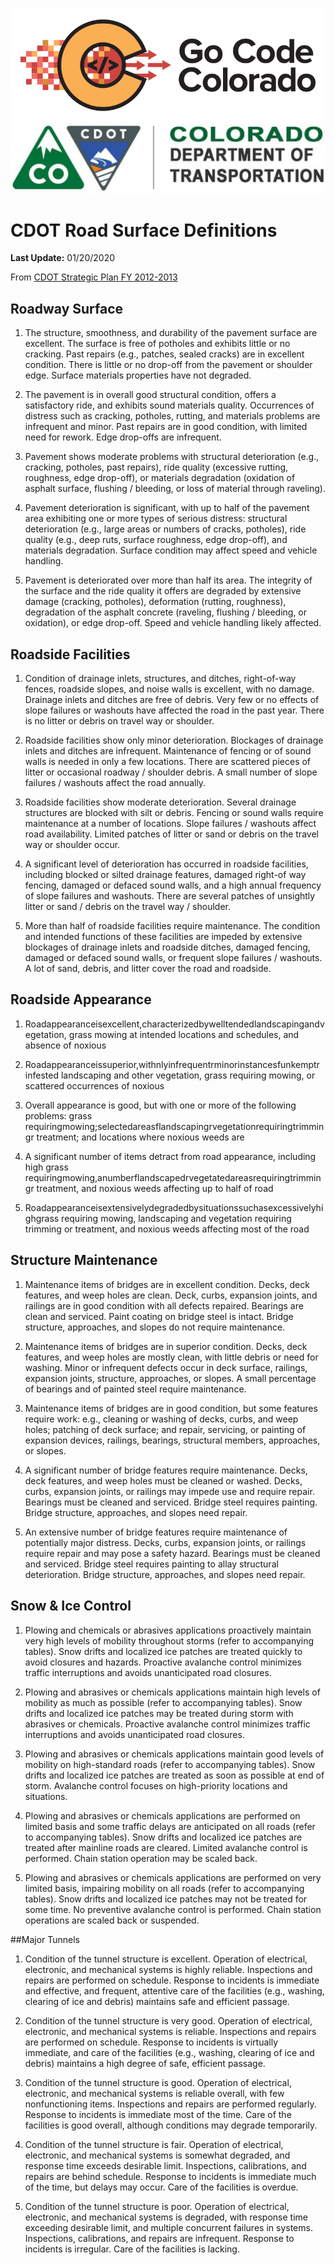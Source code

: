 ![gcc_logo_2020](https://github.com/GoCodeColorado/GoCodeColorado-kbase-public/blob/master/Images/GC20_Logo_Condensed_transp%20-%20Copy.png)
![cdot_logo](./images/cdot_logo.jpg)


# CDOT Road Surface Definitions

**Last Update:** 01/20/2020

From [CDOT Strategic Plan FY 2012-2013](https://www.colorado.gov/pacific/sites/default/files/FY2013%20CDOT%20Strategic%20Plan.pdf)

## Roadway Surface

1. The structure, smoothness, and durability of the pavement surface are excellent. The surface is free of potholes and exhibits little or no cracking. Past repairs (e.g., patches, sealed cracks) are in excellent condition. There is little or no drop-off from the pavement or shoulder edge. Surface materials properties have not degraded.

2. The pavement is in overall good structural condition, offers a satisfactory ride, and exhibits sound materials quality. Occurrences of distress such as cracking, potholes, rutting, and materials problems are infrequent and minor. Past repairs are in good condition, with limited need for rework. Edge drop-offs are infrequent.


3. Pavement shows moderate problems with structural deterioration (e.g., cracking, potholes, past repairs), ride quality (excessive rutting, roughness, edge drop-off), or materials degradation (oxidation of asphalt surface, flushing / bleeding, or loss of material through raveling).

4. Pavement deterioration is significant, with up to half of the pavement area exhibiting one or more types of serious distress: structural deterioration (e.g., large areas or numbers of cracks, potholes), ride quality (e.g., deep ruts, surface roughness, edge drop-off), and materials degradation. Surface condition may affect speed and vehicle handling.

5. Pavement is deteriorated over more than half its area. The integrity of the surface and the ride quality it offers are degraded by extensive damage (cracking, potholes), deformation (rutting, roughness), degradation of the asphalt concrete (raveling, flushing / bleeding, or oxidation), or edge drop-off. Speed and vehicle handling likely affected.

## Roadside Facilities

1. Condition of drainage inlets, structures, and ditches, right-of-way fences, roadside slopes, and noise walls is excellent, with no damage. Drainage inlets and ditches are free of debris. Very few or no effects of slope failures or washouts have affected the road in the past year. There is no litter or debris on travel way or shoulder.

2. Roadside facilities show only minor deterioration. Blockages of drainage inlets and ditches are infrequent. Maintenance of fencing or of sound walls is needed in only a few locations. There are scattered pieces of litter or occasional roadway / shoulder debris. A small number of slope failures / washouts affect the road annually.

3. Roadside facilities show moderate deterioration. Several drainage structures are blocked with silt or debris. Fencing or sound walls require maintenance at a number of locations. Slope failures / washouts affect road availability. Limited patches of litter or sand or debris on the travel way or shoulder occur.

4. A significant level of deterioration has occurred in roadside facilities, including blocked or silted drainage features, damaged right-of way fencing, damaged or defaced sound walls, and a high annual frequency of slope failures and washouts. There are several patches of unsightly litter or sand / debris on the travel way / shoulder.

5. More than half of roadside facilities require maintenance. The condition and intended functions of these facilities are impeded by extensive blockages of drainage inlets and roadside ditches, damaged fencing, damaged or defaced sound walls, or frequent slope failures / washouts. A lot of sand, debris, and litter cover the road and roadside.

## Roadside Appearance

1. Roadappearanceisexcellent,characterizedbywelltendedlandscapingandvegetation, grass mowing at intended locations and schedules, and absence of noxious

2. Roadappearanceissuperior,withnlyinfrequentrminorinstancesfunkemptr infested landscaping and other vegetation, grass requiring mowing, or scattered occurrences of noxious

3. Overall appearance is good, but with one or more of the following problems: grass requiringmowing;selectedareasflandscapingrvegetationrequiringtrimmingr treatment; and locations where noxious weeds are

4. A significant number of items detract from road appearance, including high grass requiringmowing,anumberflandscapedrvegetatedareasrequiringtrimmingr treatment, and noxious weeds affecting up to half of road

5. Roadappearanceisextensivelydegradedbysituationssuchasexcessivelyhighgrass requiring mowing, landscaping and vegetation requiring trimming or treatment, and noxious weeds affecting most of the road

## Structure Maintenance

1. Maintenance items of bridges are in excellent condition. Decks, deck features, and weep holes are clean. Deck, curbs, expansion
joints, and railings are in good condition with all defects repaired. Bearings are clean and serviced. Paint coating on bridge steel is intact. Bridge structure, approaches, and slopes do not require maintenance.

2. Maintenance items of bridges are in superior condition. Decks, deck features, and weep holes are mostly clean, with little debris or need for washing. Minor or infrequent defects occur in deck surface, railings, expansion joints, structure, approaches, or slopes. A small percentage of bearings and of painted steel require maintenance.

3. Maintenance items of bridges are in good condition, but some features require work:
e.g., cleaning or washing of decks, curbs, and weep holes; patching of deck surface; and repair, servicing, or painting of expansion devices, railings, bearings, structural members, approaches, or slopes.

4. A significant number of bridge features require maintenance. Decks, deck features, and weep holes must be cleaned or washed. Decks, curbs, expansion joints, or railings may impede use and require repair. Bearings must be cleaned and serviced. Bridge steel requires painting. Bridge structure, approaches, and slopes need repair.

5. An extensive number of bridge features require maintenance of potentially major distress. Decks, curbs, expansion joints, or railings require repair and may pose a safety hazard. Bearings must be cleaned and serviced. Bridge steel requires painting to allay structural deterioration. Bridge structure, approaches, and slopes need repair.

## Snow & Ice Control

1. Plowing and chemicals or abrasives applications proactively maintain very high levels of mobility throughout storms (refer to
accompanying tables). Snow drifts and localized ice patches are treated quickly to avoid closures and hazards. Proactive avalanche control minimizes traffic interruptions and avoids unanticipated road closures.

2. Plowing and abrasives or chemicals applications maintain high levels of mobility as much as possible (refer to accompanying tables). Snow drifts and localized ice patches may be treated during storm with abrasives or chemicals. Proactive avalanche control minimizes traffic interruptions and avoids unanticipated road closures.

3. Plowing and abrasives or chemicals applications maintain good levels of mobility on high-standard roads (refer to accompanying
tables). Snow drifts and localized ice patches are treated as soon as possible at end of storm. Avalanche control focuses on high-priority locations and situations.

4. Plowing and abrasives or chemicals applications are performed on limited basis and some traffic delays are anticipated on all roads (refer to accompanying tables). Snow drifts and localized ice patches are treated after mainline roads are cleared. Limited avalanche control is performed. Chain station operation may be scaled back.

5. Plowing and abrasives or chemicals applications are performed on very limited basis, impairing mobility on all roads (refer to
accompanying tables). Snow drifts and localized ice patches may not be treated for some time. No preventive avalanche control is performed. Chain station operations are scaled back or suspended.

##Major Tunnels

1. Condition of the tunnel structure is excellent. Operation of electrical, electronic, and mechanical systems is highly reliable.
Inspections and repairs are performed on schedule. Response to incidents is immediate and effective, and frequent, attentive care of the facilities (e.g., washing, clearing of ice and debris) maintains safe and efficient passage.

2. Condition of the tunnel structure is very good. Operation of electrical, electronic, and mechanical systems is reliable. Inspections and repairs are performed on schedule. Response to incidents is virtually immediate, and care of the facilities (e.g., washing, clearing of ice and debris) maintains a high degree of safe, efficient passage.

3. Condition of the tunnel structure is good. Operation of electrical, electronic, and mechanical systems is reliable overall, with few nonfunctioning items. Inspections and repairs are performed regularly. Response to incidents is immediate most of the time. Care of the facilities is good overall, although conditions may degrade temporarily.

4. Condition of the tunnel structure is fair. Operation of electrical, electronic, and mechanical systems is somewhat degraded, and
response time exceeds desirable limit. Inspections, calibrations, and repairs are behind schedule. Response to incidents is immediate much of the time, but delays may occur. Care of the facilities is overdue.

5. Condition of the tunnel structure is poor. Operation of electrical, electronic, and mechanical systems is degraded, with response time exceeding desirable limit, and multiple concurrent failures in systems. Inspections, calibrations, and repairs are infrequent. Response to incidents is irregular. Care of the facilities is lacking.
